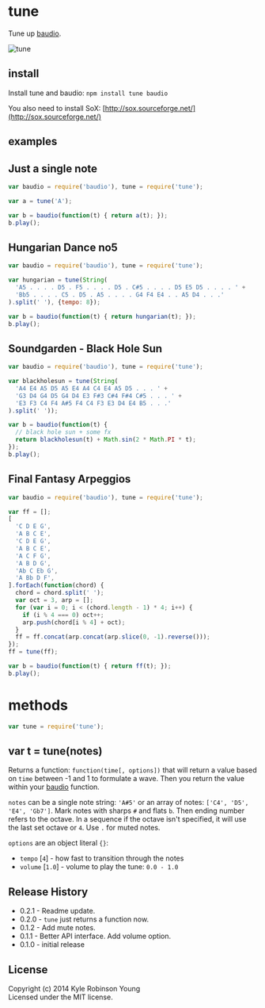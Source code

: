 # tune
Tune up [baudio](https://github.com/substack/baudio).

![tune](http://dontkry.com/images/repos/tune.png)

## install
Install tune and baudio: `npm install tune baudio`

You also need to install SoX:
[http://sox.sourceforge.net/](http://sox.sourceforge.net/)

## examples

## Just a single note

```js
var baudio = require('baudio'), tune = require('tune');

var a = tune('A');

var b = baudio(function(t) { return a(t); });
b.play();
```

## Hungarian Dance no5

```js
var baudio = require('baudio'), tune = require('tune');

var hungarian = tune(String(
  'A5 . . . . D5 . F5 . . . . D5 . C#5 . . . . D5 E5 D5 . . . . ' +
  'Bb5 . . . . C5 . D5 . A5 . . . . G4 F4 E4 . . A5 D4 . . .'
).split(' '), {tempo: 8});

var b = baudio(function(t) { return hungarian(t); });
b.play();
```

## Soundgarden - Black Hole Sun

```js
var baudio = require('baudio'), tune = require('tune');

var blackholesun = tune(String(
  'A4 E4 A5 D5 A5 E4 A4 C4 E4 A5 D5 . . . ' +
  'G3 D4 G4 D5 G4 D4 E3 F#3 C#4 F#4 C#5 . . . ' +
  'E3 F3 C4 F4 A#5 F4 C4 F3 E3 D4 E4 B5 . . .'
).split(' '));

var b = baudio(function(t) {
  // black hole sun + some fx
  return blackholesun(t) + Math.sin(2 * Math.PI * t);
});
b.play();
```

## Final Fantasy Arpeggios

```js
var baudio = require('baudio'), tune = require('tune');

var ff = [];
[
  'C D E G',
  'A B C E',
  'C D E G',
  'A B C E',
  'A C F G',
  'A B D G',
  'Ab C Eb G',
  'A Bb D F',
].forEach(function(chord) {
  chord = chord.split(' ');
  var oct = 3, arp = [];
  for (var i = 0; i < (chord.length - 1) * 4; i++) {
    if (i % 4 === 0) oct++;
    arp.push(chord[i % 4] + oct);
  }
  ff = ff.concat(arp.concat(arp.slice(0, -1).reverse()));
});
ff = tune(ff);

var b = baudio(function(t) { return ff(t); });
b.play();
```

# methods

``` js
var tune = require('tune');
```

## var t = tune(notes)
Returns a function: `function(time[, options])` that will return a value based
on `time` between -1 and 1 to formulate a wave. Then you return the value within
your [baudio](http://github.com/substack/baudio) function.

`notes` can be a single note string: `'A#5'` or an array of notes:
`['C4', 'D5', 'E4', 'Gb7']`. Mark notes with sharps `#` and flats `b`. Then
ending number refers to the octave. In a sequence if the octave isn't specified,
it will use the last set octave or `4`. Use `.` for muted notes.

`options` are an object literal `{}`:
* `tempo` [`4`] - how fast to transition through the notes
* `volume` [`1.0`] - volume to play the tune: `0.0 - 1.0`

## Release History
* 0.2.1 - Readme update.
* 0.2.0 - `tune` just returns a function now.
* 0.1.2 - Add mute notes.
* 0.1.1 - Better API interface. Add volume option.
* 0.1.0 - initial release

## License
Copyright (c) 2014 Kyle Robinson Young  
Licensed under the MIT license.
